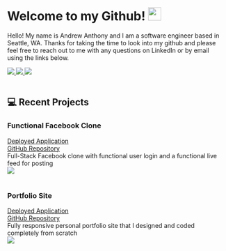 # Welcome to my Github! <img src="https://raw.githubusercontent.com/MartinHeinz/MartinHeinz/master/wave.gif" width="30px">

Hello! My name is Andrew Anthony and I am a software engineer based in Seattle, WA. Thanks for taking the time to look into my github and please feel free to reach out to me with any questions on LinkedIn or by email using the links below.

<!-- LinkedIn Contact -->
<a href="https://www.linkedin.com/in/andrew-anthony-a62357159/" target="_blank">
  <img src="https://img.shields.io/badge/-Andrew%20Anthony-blue?style=for-the-badge&logo=Linkedin&logoColor=white"/>
</a>
  
<!--   Email -->
<a href="mailto:a.anthony1835@gmail.com">
  <img src="https://img.shields.io/badge/EMAIL-a.anthony1835%40gmail.com-1152ba?style=for-the-badge"/>
</a>

<!-- Portfolio -->
<a href="https://andrew1835.github.io/Portfolio/" target="_blank">
  <img src="https://img.shields.io/badge/PORTFOLIO-Andrew%20Anthony-1152ba?style=for-the-badge"/>
</a>

<br>
<br>
            
## &#x1f4bb; Recent Projects

### Functional Facebook Clone<br>
<a href='https://functional-facebook-clone.vercel.app/' target="_blank">Deployed Application</a><br>
<a href='https://github.com/andrew1835/functional-Facebook-clone' target="_blank">GitHub Repository</a><br>
Full-Stack Facebook clone with functional user login and a functional live feed for posting
<br>
<img src='./public/Facebook.gif'>
<br>
<br>

### Portfolio Site<br>
<a href='https://andrew1835.github.io/Portfolio/' target="_blank">Deployed Application</a><br>
<a href='https://github.com/andrew1835/Portfolio' target="_blank">GitHub Repository</a><br>
Fully responsive personal portfolio site that I designed and coded completely from scratch
<br>
<img src='./public/Portfolio.gif'>
